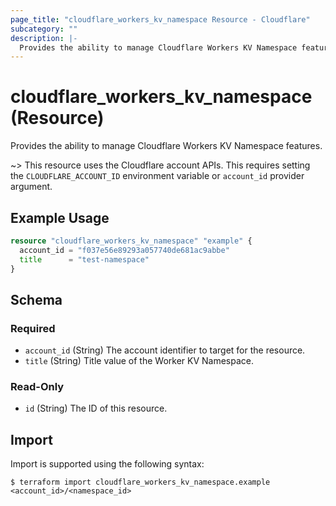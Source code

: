 ```yaml
---
page_title: "cloudflare_workers_kv_namespace Resource - Cloudflare"
subcategory: ""
description: |-
  Provides the ability to manage Cloudflare Workers KV Namespace features.
---
```


# cloudflare_workers_kv_namespace (Resource)

Provides the ability to manage Cloudflare Workers KV Namespace features.

~> This resource uses the Cloudflare account APIs. This requires setting the
`CLOUDFLARE_ACCOUNT_ID` environment variable or `account_id` provider argument.

## Example Usage

```terraform
resource "cloudflare_workers_kv_namespace" "example" {
  account_id = "f037e56e89293a057740de681ac9abbe"
  title      = "test-namespace"
}
```

<!-- schema generated by tfplugindocs -->
## Schema

### Required

- `account_id` (String) The account identifier to target for the resource.
- `title` (String) Title value of the Worker KV Namespace.

### Read-Only

- `id` (String) The ID of this resource.

## Import

Import is supported using the following syntax:

```shell
$ terraform import cloudflare_workers_kv_namespace.example <account_id>/<namespace_id>
```
